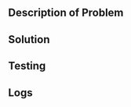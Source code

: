 <!-- Please Give Your PR a relevant title-->

## Description of Problem
<!-- Clearly describe the problem you're solving-->

## Solution
<!-- Describe your thought process and the steps you took to find a solution. If your process resulted in a new issue being created, link it here-->

## Testing
<!-- Describe the testing that you did to validate your changes (i.e. ran a unit test, loaded onto physical microcontroller etc.)-->
<!-- ex:
- Executed "throw test" on Catalyst to verify behavior
-->

## Logs
<!-- If your testing generated relevant log files, please paste them here
You should surround any multiline logs with triple backticks (```) so that they'll be formatted properly-->
<!-- NOTE: Compilation logs are not necessary, they will be automatically generated>

## Issues
<!-- link any issues here using the linking key words-->
<!-- ex: This line will automatically close issue #100 when your code is merged
closes #100
-->